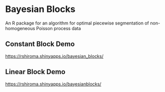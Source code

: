 # Bayesian Blocks
An R package for an algorithm for optimal piecewise segmentation of non-homogeneous Poisson process data

## Constant Block Demo
https://rshiroma.shinyapps.io/bayesian_blocks/

## Linear Block Demo
https://rshiroma.shinyapps.io/bayesianblocks/

